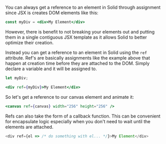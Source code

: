 You can always get a reference to an element in Solid through assignment since JSX is creates DOM elements like this:

```jsx
const myDiv = <div>My Element</div>
```

However, there is benefit to not breaking your elements out and putting them in a single contiguous JSX template as it allows Solid to better optimize their creation.

Instead you can get a reference to an element in Solid using the `ref` attribute. Ref's are basically assignments like the example above that happen at creation time before they are attached to the DOM. Simply declare a variable and it will be assigned to.

```jsx
let myDiv;

<div ref={myDiv}>My Element</div>
```

So let's get a reference to our canvas element and animate it:

```jsx
<canvas ref={canvas} width="256" height="256" />
```

Refs can also take the form of a callback function. This can be convenient for encapsulate logic especially when you don't need to wait until the elements are attached.

```js
<div ref={el => /* do something with el... */}>My Element</div>
```
